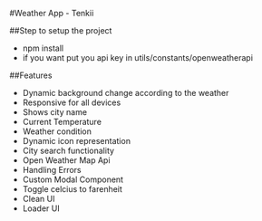 #Weather App - Tenkii


##Step to setup the project 
 - npm install
 - if you want put you api key in utils/constants/openweatherapi

##Features
 - Dynamic background change according to the weather
 - Responsive for all devices
 - Shows city name
 - Current Temperature
 - Weather condition
 - Dynamic icon representation
 - City search functionality
 - Open Weather Map Api
 - Handling Errors
 - Custom Modal Component
 - Toggle celcius to farenheit
 - Clean UI
 - Loader UI


